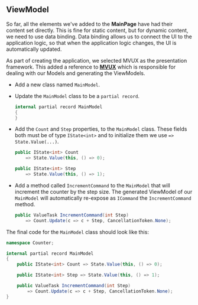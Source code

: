 ## ViewModel

So far, all the elements we've added to the **MainPage** have had their content set directly. This is fine for static content, but for dynamic content, we need to use data binding. Data binding allows us to connect the UI to the application logic, so that when the application logic changes, the UI is automatically updated.

As part of creating the application, we selected MVUX as the presentation framework. This added a reference to [**MVUX**](https://aka.platform.uno/mvux) which is responsible for dealing with our Models and generating the ViewModels.

- Add a new class named `MainModel`.
- Update the `MainModel` class to be a `partial record`.

    ```csharp
    internal partial record MainModel
    {
    }
    ```

- Add the `Count` and `Step` properties, to the `MainModel` class. These fields both must be of type `IState<int>` and to initialize them we use `=> State.Value(...)`.

    ```csharp
    public IState<int> Count 
        => State.Value(this, () => 0);

    public IState<int> Step 
        => State.Value(this, () => 1);
    ```

- Add a method called `IncrementCommand` to the `MainModel` that will increment the counter by the step size. The generated ViewModel of our `MainModel` will automatically re-expose as `ICommand` the `IncrementCommand` method.

    ```csharp
    public ValueTask IncrementCommand(int Step)
        => Count.Update(c => c + Step, CancellationToken.None);
    ```

The final code for the `MainModel` class should look like this:

```csharp
namespace Counter;

internal partial record MainModel
{
    public IState<int> Count => State.Value(this, () => 0);

    public IState<int> Step => State.Value(this, () => 1);

    public ValueTask IncrementCommand(int Step)
        => Count.Update(c => c + Step, CancellationToken.None);
}
```
